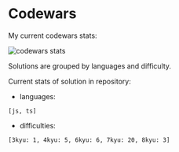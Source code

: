 # Codewars

My current codewars stats:

![codewars stats](https://www.codewars.com/users/epifanov-sergey/badges/large)

Solutions are grouped by languages and difficulty.

Current stats of solution in repository:
- languages:
```
[js, ts]
```
- difficulties:
```
[3kyu: 1, 4kyu: 5, 6kyu: 6, 7kyu: 20, 8kyu: 3]
```